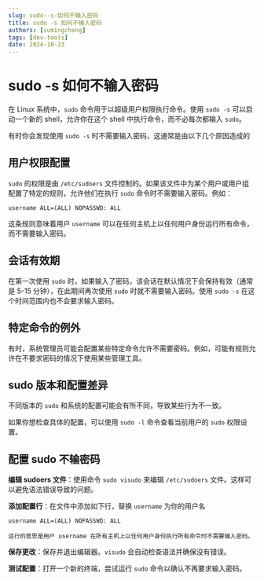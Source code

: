 ```yaml
---
slug: sudo--s-如何不输入密码
title: sudo -s 如何不输入密码
authors: [sumingcheng]
tags: [dev-tools]
date: 2024-10-23
---
```


# sudo -s 如何不输入密码

在 Linux 系统中，`sudo` 命令用于以超级用户权限执行命令。使用 `sudo -s` 可以启动一个新的 shell，允许你在这个 shell 中执行命令，而不必每次都输入 `sudo`。

有时你会发现使用 `sudo -s` 时不需要输入密码，这通常是由以下几个原因造成的

## 用户权限配置

`sudo` 的权限是由 `/etc/sudoers` 文件控制的。如果该文件中为某个用户或用户组配置了特定的规则，允许他们在执行 `sudo` 命令时不需要输入密码。例如：

```
username ALL=(ALL) NOPASSWD: ALL
```

这条规则意味着用户 `username` 可以在任何主机上以任何用户身份运行所有命令，而不需要输入密码。

## 会话有效期

在第一次使用 `sudo` 时，如果输入了密码，该会话在默认情况下会保持有效（通常是 5-15 分钟），在此期间再次使用 `sudo` 时就不需要输入密码。使用 `sudo -s` 在这个时间范围内也不会要求输入密码。

## 特定命令的例外

有时，系统管理员可能会配置某些特定命令允许不需要密码。例如，可能有规则允许在不要求密码的情况下使用某些管理工具。

## sudo 版本和配置差异

不同版本的 `sudo` 和系统的配置可能会有所不同，导致某些行为不一致。

如果你想检查具体的配置，可以使用 `sudo -l` 命令查看当前用户的 `sudo` 权限设置。

## 配置 sudo 不输密码

**编辑 sudoers 文件**：使用命令 `sudo visudo` 来编辑 `/etc/sudoers` 文件。这样可以避免语法错误导致的问题。

**添加配置行**：在文件中添加如下行，替换 `username` 为你的用户名

```
username ALL=(ALL) NOPASSWD: ALL

这行的意思是用户 username 在所有主机上以任何用户身份执行所有命令时不需要输入密码。
```

**保存更改**：保存并退出编辑器。`visudo` 会自动检查语法并确保没有错误。

**测试配置**：打开一个新的终端，尝试运行 `sudo` 命令以确认不再要求输入密码。
